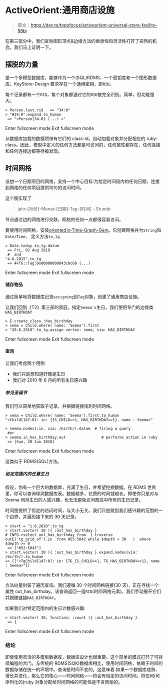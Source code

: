 # ActiveOrient:通用商店设施

> 原文：<https://dev.to/topofocus/activeorient-universal-store-facility-58bi>

在第三部分中，我们宣称图形顶点&边缘方法的继承性和灵活性打开了突然的机会。我们马上证明一下。

## 摆脱的力量

是一个多模型数据库，能够作为一个(SQL)RDMS、一个密钥库和一个图形数据库。KeyStore-Design 要求存在一个通用密钥，即`RID`。

每个记录都有一个`RID`，每个对象都通过它的`RID`被完全识别。简单，但功能强大。

```
> Person.last.rid   => "34:0"
> "#34:0".expand.to_human 
 => "<Person[34:0] (...) >" 
```

Enter fullscreen mode Exit fullscreen mode

从数据库加载的数据项带有它们的 class-id。自动加载对象并分配相应的 ruby-class。因此，模型中定义的任何方法都是可访问的，任何属性都存在，任何连接和任何连接边都等待被发现。

## 时间网格

设想一个日期项目的网格，支持一个中心目标:为给定时间段内的任何日期、连接到网格的任何项目提供均匀的访问时间。

这个图实现了

> jahr-[月份]-Monat-[日期]-Tag-[时间] - Stunde

节点通过边的网格进行交联，网格的任何一点都很容易访问。

要使用时间网格，安装[oriented b-Time-Graph-Gem](https://github.com/topofocus/orientdb_time_graph)。它创建网格并为`String`和`Date/Time`、
定义方法`to_tg`

```
> Date.today.to_tg.datum
 => Fri, 02 Aug 2019 
 #  and 
"4.6.2015".to_tg
 => #<TG::Tag:0x00000000043c8c60 (...) 
```

Enter fullscreen mode Exit fullscreen mode

#### 储存物品

通过简单地将数据库记录`assigning`到`Tag`对象，创建了通用商店设施。

让我们回到《T2》第三部的家庭，指定`Seema's`生日。我们使用专门的边缘类`HAS_BIRTHDAY`

```
> E.create_class :has_birthday
> sema = Child.where( name: 'Seema').first
> "20.6.2010".to_tg.assign vertex: sema, via: HAS_BIRTHDAY 
```

Enter fullscreen mode Exit fullscreen mode

#### 查询

让我们考虑两个用例

*   我们只是想知道好像是生日
*   我们对 2010 年 6 月的所有生日感兴趣

##### 参见圣诞节

我们可以简单地获取子记录，并根据链接找到时间网格。

```
> sema = Child.where( name: 'Seema').first.to_human
"<Child[147:0]: in: {IS_CHILD=>1, HAS_BIRTHDAY=>1}, name : Seema>" 

> seema.nodes(:in, via: /birth/).datum  # firing a query 
 #or
> seema.in_has_birthday.out                # performs action in ruby
 => [Sun, 20 Jun 2010] 
```

Enter fullscreen mode Exit fullscreen mode

这类似于 RDMS(SQL)方法。

##### 给定范围内的任意生日

假设，你有一个巨大的数据库，充满了生日，并希望挖掘数据。在 RDMS 世界里，你可以查询球洞数据库表。数据越多，花费的时间就越长。即使你只是对与 Seema 同月生日的人感兴趣，也无法避免访问商店中所有的生日记录。

时间图提供了恒定的访问时间，与大小无关。我们只是跳到我们感兴趣的范围的一个边界，并遍历接下来的 30 天记录。

```
> start = "1.6.2010".to_tg   
> start.vector( 30 ){ :out_has_birthday }
# INFO->select out_has_birthday from  ( traverse  outE('tg_grid_of').in  from #55:5042 while $depth < 30   )  where $depth >= 0 
 => ["#52:5043"] 
> start.vector( 30 ){ :out_has_birthday }.expand.nodes(via: /birth/).to_human
=> [["<TgChild[147:0]: in: {TG_IS_CHILD=>1, TG_HAS_BIRTHDAY=>1}, name : Seema>"]] 
```

Enter fullscreen mode Exit fullscreen mode

方法向量封装了遍历查询。我们遵循 30 个时间网格链接(30 天)，正在寻找一个属性 out_has_birthday。该查询返回一组`RID`(时间网格元素)。我们手动展开它们并跟随链接`HAS_BIRTHDAY`。

如果我们对特定范围内的生日计数感兴趣:

```
> start.vector( 30, function: :count ){ :out_has_birthday } 
 => 1 
```

Enter fullscreen mode Exit fullscreen mode

### 结论

即使使用灵活的多模型数据库，数据库设计也很重要。这个简单的模式打开了可持续编程的大门。与传统的 RDMS(SQK)数据库相比，使用时间网格，依赖于时间的数据存储在统一的环境中。查询是时间不变的。这意味着:如果一个数据库成熟、增长并进化，那么它的核心——时间网格——将会有恒定的访问时间。将任何(可序列化的)ruby 对象分配给时间网格的可能性是不言而喻的。